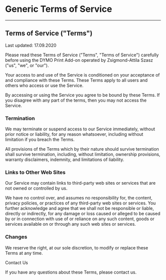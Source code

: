 # Generic Terms of Service
________________________________________
## Terms of Service ("Terms")

Last updated: 17.09.2020 

Please read these Terms of Service ("Terms", "Terms of Service") carefully before using the DYMO Print Add-on operated by Zsigmond-Attila Szasz ("us", "we", or "our").

Your access to and use of the Service is conditioned on your acceptance of and compliance with these Terms. These Terms apply to all users and others who access or use the Service.

By accessing or using the Service you agree to be bound by these Terms. If you disagree with any part of the terms, then you may not access the Service.

### Termination

We may terminate or suspend access to our Service immediately, without prior notice or liability, for any reason whatsoever, including without limitation if you breach the Terms.

All provisions of the Terms which by their nature should survive termination shall survive termination, including, without limitation, ownership provisions, warranty disclaimers, indemnity, and limitations of liability.

### Links to Other Web Sites

Our Service may contain links to third-party web sites or services that are not owned or controlled by us. 

We have no control over, and assumes no responsibility for, the content, privacy policies, or practices of any third-party web sites or services. You further acknowledge and agree that we shall not be responsible or liable, directly or indirectly, for any damage or loss caused or alleged to be caused by or in connection with use of or reliance on any such content, goods or services available on or through any such web sites or services.

### Changes

We reserve the right, at our sole discretion, to modify or replace these Terms at any time.

Contact Us

If you have any questions about these Terms, please contact us.

